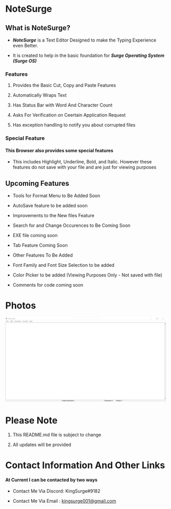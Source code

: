 # NoteSurge

## What is NoteSurge?

- **_NoteSurge_** is a Text Editor Designed to make the Typing Experience even Better.

- It is created to help in the basic foundation for **_Surge Operating System (Surge OS)_**

### Features

1. Provides the Basic Cut, Copy and Paste Features

2. Automatically Wraps Text

3. Has Status Bar with Word And Character Count

4. Asks For Verification on Ceertain Application Request

5. Has exception handling to notify you about corrupted files

### Special Feature

#### This Browser also provides some special features

- This includes Highlight, Underline, Bold, and Italic. However these features do not save with your file and are just for viewing purposes

## Upcoming Features

- Tools for Format Menu to Be Added Soon

- AutoSave feature to be added soon

- Improvements to the New files Feature

- Search for and Change Occurences to Be Coming Soon

- EXE file coming soon

- Tab Feature Coming Soon

- Other Features To Be Added

- Font Family and Font Size Selection to be added

- Color Picker to be added (Viewing Purposes Only - Not saved with file)

- Comments for code coming soon

# Photos

![First View](./images/opening-view.png)

# Please Note

1. This README.md file is subject to change

2. All updates will be provided

# Contact Information And Other Links

#### At Current I can be contacted by two ways

- Contact Me Via Discord: KingSurge#9182

- Contact Me Via Email : kingsurge001@gmail.com
